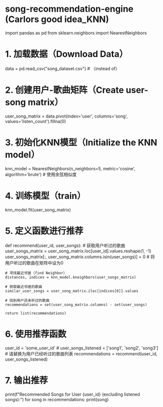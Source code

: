 # song-recommendation-engine (Carlors good idea_KNN)
import pandas as pd
from sklearn.neighbors import NearestNeighbors

# 1. 加载数据（Download Data）
data = pd.read_csv("song_dataset.csv")  # （instead of）

# 2. 创建用户-歌曲矩阵（Create user-song matrix）
user_song_matrix = data.pivot(index='user', columns='song', values='listen_count').fillna(0)

# 3. 初始化KNN模型（Initialize the KNN model）
knn_model = NearestNeighbors(n_neighbors=5, metric='cosine', algorithm='brute')  # 使用余弦相似度

# 4. 训练模型（train）
knn_model.fit(user_song_matrix)

# 5. 定义函数进行推荐
def recommend(user_id, user_songs):
    # 获取用户听过的歌曲
    user_songs_matrix = user_song_matrix.loc[user_id].values.reshape(1, -1)
    user_songs_matrix[:, user_song_matrix.columns.isin(user_songs)] = 0  # 将用户听过的歌曲在矩阵中设为0

    # 寻找最近邻居（find Neighbor）
    distances, indices = knn_model.kneighbors(user_songs_matrix)

    # 获取最近邻居的歌曲 
    similar_user_songs = user_song_matrix.iloc[indices[0]].values

    # 找到用户还未听过的歌曲
    recommendations = set(user_song_matrix.columns) - set(user_songs)

    return list(recommendations)

# 6. 使用推荐函数
user_id = 'some_user_id'  # 
user_songs_listened = ['song1', 'song2', 'song3']  # 请替换为用户已经听过的歌曲列表
recommendations = recommend(user_id, user_songs_listened)

# 7. 输出推荐
print(f"Recommended Songs for User {user_id} (excluding listened songs):")
for song in recommendations:
    print(song)
